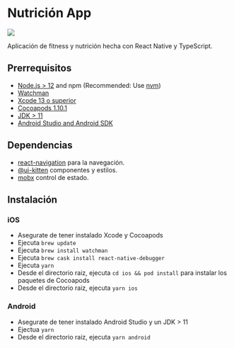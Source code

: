 # Nutrición App
![](https://img.shields.io/badge/version-0.1.0-green?style=for-the-badge)

Aplicación de fitness y nutrición hecha con React Native y TypeScript.

## Prerrequisitos

- [Node.js > 12](https://nodejs.org) and npm (Recommended: Use [nvm](https://github.com/nvm-sh/nvm))
- [Watchman](https://facebook.github.io/watchman)
- [Xcode 13 o superior](https://developer.apple.com/xcode)
- [Cocoapods 1.10.1](https://cocoapods.org)
- [JDK > 11](https://www.oracle.com/java/technologies/javase-jdk11-downloads.html)
- [Android Studio and Android SDK](https://developer.android.com/studio)

## Dependencias

- [react-navigation](https://reactnavigation.org/) para la navegación.
- [@ui-kitten](https://akveo.github.io/react-native-ui-kitten/) componentes y estilos.
- [mobx](https://mobx.js.org/README.html) control de estado.

## Instalación

### iOS

- Asegurate de tener instalado Xcode y Cocoapods
- Ejecuta `brew update`
- Ejecuta `brew install watchman`
- Ejecuta `brew cask install react-native-debugger`
- Ejecuta `yarn`
- Desde el directorio raiz, ejecuta `cd ios && pod install` para instalar los paquetes de Cocoapods
- Desde el directorio raiz, ejecuta `yarn ios`

### Android

- Asegurate de tener instalado Android Studio y un JDK > 11
- Ejectua `yarn`
- Desde el directorio raiz, ejecuta `yarn android`